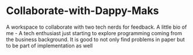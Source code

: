 # Collaborate-with-Dappy-Maks
A workspace to collaborate with two tech nerds for feedback. 
A little bio of me - A tech enthusiast just starting to explore programming coming from the business background. It is good to not only find problems in paper but to be part of implementation as well
